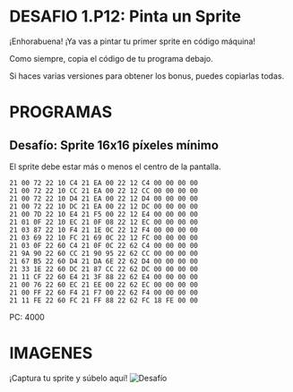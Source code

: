 # DESAFIO 1.P12: Pinta un Sprite

¡Enhorabuena! ¡Ya vas a pintar tu primer sprite en código máquina!

Como siempre, copia el código de tu programa debajo. 

Si haces varias versiones para obtener los bonus, puedes copiarlas todas.

# PROGRAMAS

## Desafío: Sprite 16x16 píxeles mínimo
El sprite debe estar más o menos el centro de la pantalla.
```
21 00 72 22 10 C4 21 EA 00 22 12 C4 00 00 00 00 
21 00 72 22 10 CC 21 EA 00 22 12 CC 00 00 00 00 
21 00 72 22 10 D4 21 EA 00 22 12 D4 00 00 00 00 
21 00 72 22 10 DC 21 EA 00 22 12 DC 00 00 00 00 
21 00 7D 22 10 E4 21 F5 00 22 12 E4 00 00 00 00 
21 01 0F 22 10 EC 21 0F 08 22 12 EC 00 00 00 00 
21 03 87 22 10 F4 21 1E 0C 22 12 F4 00 00 00 00 
21 03 69 22 10 FC 21 69 0C 22 12 FC 00 00 00 00 
21 03 0F 22 60 C4 21 0F 0C 22 62 C4 00 00 00 00 
21 9A 90 22 60 CC 21 90 95 22 62 CC 00 00 00 00 
21 67 B5 22 60 D4 21 DA 6E 22 62 D4 00 00 00 00 
21 33 1E 22 60 DC 21 87 CC 22 62 DC 00 00 00 00 
21 11 CF 22 60 E4 21 3F 88 22 62 E4 00 00 00 00 
21 00 76 22 60 EC 21 EE 00 22 62 EC 00 00 00 00 
21 00 FF 22 60 F4 21 F7 00 22 62 F4 00 00 00 00 
21 11 FE 22 60 FC 21 FF 88 22 62 FC 18 FE 00 00
```
PC: 4000

# IMAGENES
¡Captura tu sprite y súbelo aquí!
![Desafío](/tusprite.png)
